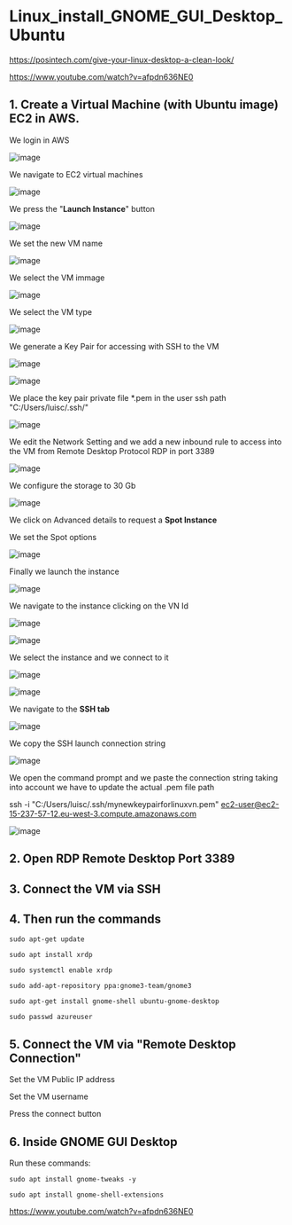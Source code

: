 # Linux_install_GNOME_GUI_Desktop_Ubuntu

https://posintech.com/give-your-linux-desktop-a-clean-look/

https://www.youtube.com/watch?v=afpdn636NE0

## 1. Create a Virtual Machine (with Ubuntu image) EC2 in AWS.

We login in AWS

![image](https://github.com/luiscoco/Linux_install_GNOME_GUI_Desktop_Ubuntu/assets/32194879/f0469218-f921-4274-8af1-7c83337b6742)

We navigate to EC2 virtual machines

![image](https://github.com/luiscoco/Linux_install_GNOME_GUI_Desktop_Ubuntu/assets/32194879/31becc07-07cb-4430-ad78-11269a3adb64)

We press the "**Launch Instance**" button

![image](https://github.com/luiscoco/Linux_install_GNOME_GUI_Desktop_Ubuntu/assets/32194879/63f2aadb-0818-4bd5-bad6-f881795c227b)

We set the new VM name

![image](https://github.com/luiscoco/Linux_install_GNOME_GUI_Desktop_Ubuntu/assets/32194879/b1596307-7daa-4ea5-b39c-ba73b5279a44)

We select the VM immage

![image](https://github.com/luiscoco/Linux_install_GNOME_GUI_Desktop_Ubuntu/assets/32194879/5b35e3d7-27c1-4653-9902-ccf87f67030d)

We select the VM type

![image](https://github.com/luiscoco/Linux_install_GNOME_GUI_Desktop_Ubuntu/assets/32194879/08dd1c97-a58b-4d3e-9514-c0e1b82f4eab)

We generate a Key Pair for accessing with SSH to the VM

![image](https://github.com/luiscoco/Linux_install_GNOME_GUI_Desktop_Ubuntu/assets/32194879/05a2d877-a1b7-4d87-aa3c-27eba0cc995b)

![image](https://github.com/luiscoco/Linux_install_GNOME_GUI_Desktop_Ubuntu/assets/32194879/09e92374-09e1-4dfd-85f4-cd6c7e7c97ae)

We place the key pair private file *.pem in the user ssh path "C:/Users/luisc/.ssh/"

![image](https://github.com/luiscoco/Linux_install_GNOME_GUI_Desktop_Ubuntu/assets/32194879/823eae35-af08-4c4d-b025-59a46b636d4c)

We edit the Network Setting and we add a new inbound rule to access into the VM from Remote Desktop Protocol RDP in port 3389

![image](https://github.com/luiscoco/Linux_install_GNOME_GUI_Desktop_Ubuntu/assets/32194879/cf99ccce-9272-4d8e-bafe-62ad85896e82)

We configure the storage to 30 Gb

![image](https://github.com/luiscoco/Linux_install_GNOME_GUI_Desktop_Ubuntu/assets/32194879/a4072774-4b7c-4808-88b5-d427143248e0)

We click on Advanced details to request a **Spot Instance**

We set the Spot options

![image](https://github.com/luiscoco/Linux_install_GNOME_GUI_Desktop_Ubuntu/assets/32194879/9b2a7c94-d44f-47f2-bafe-0b931457b767)

Finally we launch the instance

![image](https://github.com/luiscoco/Linux_install_GNOME_GUI_Desktop_Ubuntu/assets/32194879/55973196-5fb7-4c83-93c3-0d20e87ae549)

We navigate to the instance clicking on the VN Id

![image](https://github.com/luiscoco/Linux_install_GNOME_GUI_Desktop_Ubuntu/assets/32194879/90470a7b-7d61-46b0-90d6-a4ef44062bdb)

![image](https://github.com/luiscoco/Linux_install_GNOME_GUI_Desktop_Ubuntu/assets/32194879/1f29a537-302c-4c6f-849d-42cdab8003e4)

We select the instance and we connect to it

![image](https://github.com/luiscoco/Linux_install_GNOME_GUI_Desktop_Ubuntu/assets/32194879/c30a5190-b16e-41b8-8708-adf163402c93)

![image](https://github.com/luiscoco/Linux_install_GNOME_GUI_Desktop_Ubuntu/assets/32194879/7543452f-7252-4efd-937f-21849493473a)

We navigate to the **SSH tab**

![image](https://github.com/luiscoco/Linux_install_GNOME_GUI_Desktop_Ubuntu/assets/32194879/9620fef7-330e-4b50-9dd7-7a3a347ff930)

We copy the SSH launch connection string 

![image](https://github.com/luiscoco/Linux_install_GNOME_GUI_Desktop_Ubuntu/assets/32194879/29756efb-ab44-4244-9f0d-4624deef383e)

We open the command prompt and we paste the connection string taking into account we have to update the actual .pem file path

ssh -i "C:/Users/luisc/.ssh/mynewkeypairforlinuxvn.pem" ec2-user@ec2-15-237-57-12.eu-west-3.compute.amazonaws.com

![image](https://github.com/luiscoco/Linux_install_GNOME_GUI_Desktop_Ubuntu/assets/32194879/648a18d9-5c77-4d35-b6e5-1228cf0b628c)


## 2. Open RDP Remote Desktop Port 3389



## 3. Connect the VM via SSH



## 4. Then run the commands

```
sudo apt-get update

sudo apt install xrdp

sudo systemctl enable xrdp

sudo add-apt-repository ppa:gnome3-team/gnome3

sudo apt-get install gnome-shell ubuntu-gnome-desktop

sudo passwd azureuser
```

## 5. Connect the VM via "Remote Desktop Connection"

Set the VM Public IP address 

Set the VM username

Press the connect button

## 6. Inside GNOME GUI Desktop

Run these commands:

```
sudo apt install gnome-tweaks -y

sudo apt install gnome-shell-extensions
```

https://www.youtube.com/watch?v=afpdn636NE0

